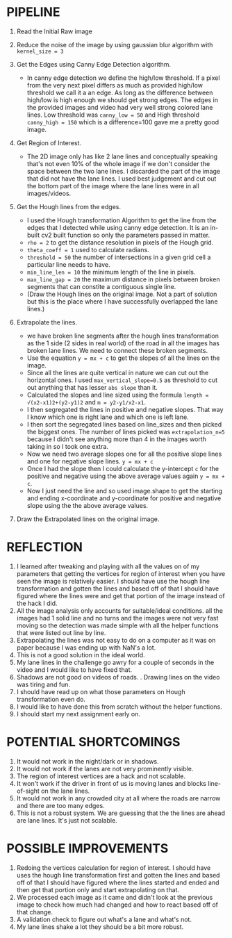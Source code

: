# PIPELINE

1. Read the Initial Raw image

2. Reduce the noise of the image by using gaussian blur algorithm with ```kernel_size = 3```

3. Get the Edges using Canny Edge Detection algorithm.
    + In canny edge detection we define the high/low threshold. If a pixel from the very next pixel differs as much as provided high/low threshold we call it a an edge. As long as the difference between high/low is high enough we should get strong edges. The edges in the provided images and video had very well strong colored lane lines. Low threshold was ```canny_low = 50``` and High threshold ```canny_high = 150``` which is a difference=100 gave me a pretty good image.

4. Get Region of Interest.
    + The 2D image only has like 2 lane lines and conceptually speaking that's not even 10% of the whole image if we don't consider the space between the two lane lines. I discarded the part of the image that did not have the lane lines. I used best judgement and cut out the bottom part of the image where the lane lines were in all images/videos.

5. Get the Hough lines from the edges.
    + I used the Hough transformation Algorithm to get the line from the edges that I detected while using canny edge detection. It is an in-built cv2 built function so only the parameters passed in matter.
    + ```rho = 2``` to get the distance resolution in pixels of the Hough grid.
    + ```theta_coeff = 1``` used to calculate radians.
    + ```threshold = 50``` the number of intersections in a given grid cell a particular line needs to have.
    + ```min_line_len = 10```  the minimum length of the line in pixels.
    + ```max_line_gap = 20```  the maximum distance in pixels between broken segments that can constite a contiguous single line.
    + (Draw the Hough lines on the original image. Not a part of solution but this is the place where I have successfully overlapped the lane lines.) 

6. Extrapolate the lines.
    + we have broken line segments after the hough lines transformation as the 1 side (2 sides in real world) of the road in all the images has broken lane lines. We need to connect these broken segments.
    + Use the equation ```y = mx + c``` to get the slopes of all the lines on the image.
    + Since all the lines are quite vertical in nature we can cut out the horizontal ones. I used ```max_vertical_slope=0.5``` as threshold to cut out anything that has lesser `abs slope` than it.
    + Calculated the slopes and line sized using the formula ```length = √(x2-x1)2+(y2-y1)2``` and ```m = y2-y1/x2-x1```.
    + I then segregated the lines in positive and negative slopes. That way I know which one is right lane and which one is left lane.
    + I then sort the segregated lines based on line_sizes and then picked the biggest ones. The number of lines picked was ```extrapolation_n=5``` because I didn't see anything more than 4 in the images worth taking in so I took one extra.
    + Now we need two average slopes one for all the positive slope lines and one for negative slope lines. ```y = mx + c```
    + Once I had the slope then I could calculate the y-intercept ```c``` for the positive and negative using the above average values again  ```y = mx + c```.
    + Now I just need the line and so used image.shape to get the starting and ending x-coordinate and y-coordinate for positive and negative slope using the the above average values.

7. Draw the Extrapolated lines on the original image.


# REFLECTION
1. I learned after tweaking and playing with all the values on of my parameters that getting the vertices for region of interest when you have seen the image is relatively easier. I should have use the hough line transformation and gotten the lines and based off of that I should have figured where the lines were and get that portion of the image instead of the hack I did.
2. All the image analysis only accounts for suitable/ideal conditions. all the images had 1 solid line and no turns and the images were not very fast moving so the detection was made simple with all the helper functions that were listed out line by line.
3. Extrapolating the lines was not easy to do on a computer as it was on paper because I was ending up with NaN's a lot. 
4. This is not a good solution in the ideal world.
5. My lane lines in the challenge go awry for a couple of seconds in the video and I would like to have fixed that.
6. Shadows are not good on videos of roads.
. Drawing lines on the video was tiring and fun.
5. I should have read up on what those parameters on Hough transformation even do.  
6. I would like to have done this from scratch without the helper functions.
7. I should start my next assignment early on.

# POTENTIAL SHORTCOMINGS
1. It would not work in the night/dark or in shadows.
2. It would not work if the lanes are not very prominently visible.
3. The region of interest vertices are a hack and not scalable.
4. It won't work if the driver in front of us is moving lanes and blocks line-of-sight on the lane lines.
5. It would not work in any crowded city at all where the roads are narrow and there are too many edges. 
6. This is not a robust system. We are guessing that the the lines are ahead are lane lines. It's just not scalable.

# POSSIBLE IMPROVEMENTS
1. Redoing the vertices calculation for region of interest.  I should have uses the hough line transformation first and gotten the lines and based off of that I should have figured where the lines started and ended and then get that portion only and start extrapolating on that.
2. We processed each image as it came and didn't look at the previous image to check how much had changed and how to react based off of that change.
3. A validation check to figure out what's a lane and what's not.
4. My lane lines shake a lot they should be a bit more robust.

